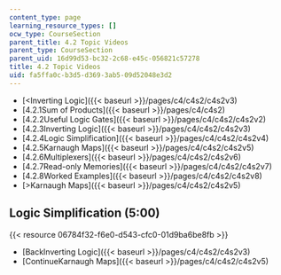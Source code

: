 ```yaml
---
content_type: page
learning_resource_types: []
ocw_type: CourseSection
parent_title: 4.2 Topic Videos
parent_type: CourseSection
parent_uid: 16d99d53-bc32-2c68-e45c-056821c57278
title: 4.2 Topic Videos
uid: fa5ffa0c-b3d5-d369-3ab5-09d52048e3d2
---
```


*   [\<Inverting Logic]({{< baseurl >}}/pages/c4/c4s2/c4s2v3)
*   [4.2.1Sum of Products]({{< baseurl >}}/pages/c4/c4s2)
*   [4.2.2Useful Logic Gates]({{< baseurl >}}/pages/c4/c4s2/c4s2v2)
*   [4.2.3Inverting Logic]({{< baseurl >}}/pages/c4/c4s2/c4s2v3)
*   [4.2.4Logic Simplification]({{< baseurl >}}/pages/c4/c4s2/c4s2v4)
*   [4.2.5Karnaugh Maps]({{< baseurl >}}/pages/c4/c4s2/c4s2v5)
*   [4.2.6Multiplexers]({{< baseurl >}}/pages/c4/c4s2/c4s2v6)
*   [4.2.7Read-only Memories]({{< baseurl >}}/pages/c4/c4s2/c4s2v7)
*   [4.2.8Worked Examples]({{< baseurl >}}/pages/c4/c4s2/c4s2v8)
*   [\>Karnaugh Maps]({{< baseurl >}}/pages/c4/c4s2/c4s2v5)

Logic Simplification (5:00)
---------------------------

{{< resource 06784f32-f6e0-d543-cfc0-01d9ba6be8fb >}}

*   [BackInverting Logic]({{< baseurl >}}/pages/c4/c4s2/c4s2v3)
*   [ContinueKarnaugh Maps]({{< baseurl >}}/pages/c4/c4s2/c4s2v5)